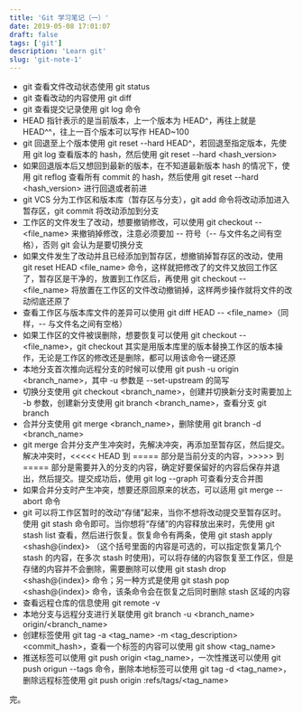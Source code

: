 ```yaml
---
title: 'Git 学习笔记（一）'
date: 2019-05-08 17:01:07
draft: false
tags: ['git']
description: 'Learn git'
slug: 'git-note-1'
---
```


- git 查看文件改动状态使用 git status
- git 查看改动的内容使用 git diff
- git 查看提交记录使用 git log 命令
- HEAD 指针表示的是当前版本，上一个版本为 HEAD^，再往上就是 HEAD^^，往上一百个版本可以写作 HEAD~100
- git 回退至上个版本使用 git reset --hard HEAD^，若回退至指定版本，先使用 git log 查看版本的 hash，然后使用 git reset --hard <hash_version>
- 如果回退版本后又想回到最新的版本，在不知道最新版本 hash 的情况下，使用 git reflog 查看所有 commit 的 hash，然后使用 git reset --hard <hash_version> 进行回退或者前进
- git VCS 分为工作区和版本库（暂存区与分支），git add 命令将改动添加进入暂存区，git commit 将改动添加到分支
- 工作区的文件发生了改动，想要撤销修改，可以使用 git checkout -- <file_name> 来撤销掉修改，注意必须要加 -- 符号（-- 与文件名之间有空格），否则 git 会认为是要切换分支
- 如果文件发生了改动并且已经添加到暂存区，想撤销掉暂存区的改动，使用 git reset HEAD <file_name> 命令，这样就把修改了的文件又放回工作区了，暂存区是干净的，放置到工作区后，再使用 git checkout -- <file_name> 将放置在工作区的文件改动撤销掉，这样两步操作就将文件的改动彻底还原了
- 查看工作区与版本库文件的差异可以使用 git diff HEAD -- <file_name>（同样，-- 与文件名之间有空格）
- 如果工作区的文件被误删除，想要恢复可以使用 git checkout -- <file_name>，git checkout 其实是用版本库里的版本替换工作区的版本操作，无论是工作区的修改还是删除，都可以用该命令一键还原
- 本地分支首次推向远程分支的时候可以使用 git push -u origin <branch_name>，其中 -u 参数是 --set-upstream 的简写
- 切换分支使用 git checkout <branch_name>，创建并切换新分支时需要加上 -b 参数，创建新分支使用 git branch <branch_name>，查看分支 git branch
- 合并分支使用 git merge <branch_name>，删除使用 git branch -d <branch_name>
- git merge 合并分支产生冲突时，先解决冲突，再添加至暂存区，然后提交。解决冲突时，<<<<< HEAD 到 ===== 部分是当前分支的内容，>>>>> 到 ===== 部分是需要并入的分支的内容，确定好要保留好的内容后保存并退出，然后提交。提交成功后，使用 git log --graph 可查看分支合并图
- 如果合并分支时产生冲突，想要还原回原来的状态，可以适用 git merge --abort 命令
- git 可以将工作区暂时的改动“存储”起来，当你不想将改动提交至暂存区时。使用 git stash 命令即可。当你想将“存储”的内容释放出来时，先使用 git stash list 查看，然后进行恢复。恢复命令有两条，使用 git stash apply <shash@{index}> （这个括号里面的内容是可选的，可以指定恢复第几个 stash 的内容，在多次 stash 时使用)，可以将存储的内容恢复至工作区，但是存储的内容并不会删除，需要删除可以使用 git stash drop <shash@{index}> 命令；另一种方式是使用 git stash pop <shash@{index}> 命令，该条命令会在恢复之后同时删除 stash 区域的内容
- 查看远程仓库的信息使用 git remote -v
- 本地分支与远程分支进行关联使用 git branch -u <branch_name> origin/<branch_name>
- 创建标签使用 git tag -a <tag_name> -m <tag_description> <commit_hash>，查看一个标签的内容可以使用 git show <tag_name>
- 推送标签可以使用 git push origin <tag_name>，一次性推送可以使用 git push origun --tags 命令，删除本地标签可以使用 git tag -d <tag_name>，删除远程标签使用 git push origin :refs/tags/<tag_name>

完。
